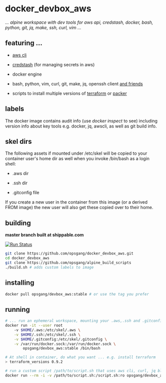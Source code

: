 [1]: http://docs.aws.amazon.com/cli/latest/reference "use aws apis from cmd line"
[2]: https://github.com/fugue/credstash "credstash - store and retrieve secrets in aws"
[3]: https://github.com/opsgang/alpine_build_scripts/blob/master/install_essentials.sh "common GNU tools useful for automation"
[4]: https://terraform.io "Hashicorp Terraform"
[5]: https://packer.io "Hashicorp Packer"
# docker_devbox_aws
_... alpine workspace with dev tools for aws api, credstash, docker, bash, python, git, jq, make, ssh, curl, vim ..._

## featuring ...

* [aws cli][1]

* [credstash][2] (for managing secrets in aws)

* docker engine

* bash, python, vim, curl, git, make, jq, openssh client [and friends][3]

* scripts to install multiple versions of [terraform][4] or [packer][5]

## labels

The docker image contains audit info (use _docker inspect_ to see) including version info about
key tools e.g. docker, jq, awscli, as well as git build info.

## skel dirs

The following assets if mounted under /etc/skel will be copied to your container user's home dir as well
when you invoke /bin/bash as a login shell:

* .aws dir

* .ssh dir

* .gitconfig file

If you create a new user in the container from this image (or a derived FROM image) the new user will
also get these copied over to their home.

## building

**master branch built at shippable.com**

[![Run Status](https://api.shippable.com/projects/58ed13f25a50220700d3c595/badge?branch=master)](https://api.shippable.com/projects/58ed13f25a50220700d3c595)

```bash
git clone https://github.com/opsgang/docker_devbox_aws.git
cd docker_devbox_aws
git clone https://github.com/opsgang/alpine_build_scripts
./build.sh # adds custom labels to image
```

## installing

```bash
docker pull opsgang/devbox_aws:stable # or use the tag you prefer
```

## running

```bash
# ... run an ephemeral workspace, mounting your .aws,.ssh and .gitconfig, and the docker daemon from the host
docker run -it --user root
    -v $HOME/.aws:/etc/skel/.aws \
    -v $HOME/.ssh:/etc/skel/.ssh \
    -v $HOME/.gitconfig:/etc/skel/.gitconfig \
    -v /var/run/docker.sock:/var/run/docker.sock \
        opsgang/devbox_aws:stable /bin/bash

# At shell in container, do what you want ... e.g. install terraform
> terraform_versions 0.9.2
```

```bash
# run a custom script /path/to/script.sh that uses aws cli, curl, jq blah ...
docker run --rm -i -v /path/to/script.sh:/script.sh:ro opsgang/devbox_aws:stable /script.sh
```

